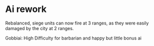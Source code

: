 # Ai rework

Rebalanced, siege units can now fire at 3 ranges, as they were easily damaged by the city at 2 ranges.

Gobbiai:
High Difficulty for barbarian and happy but little bonus ai

